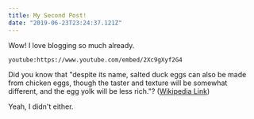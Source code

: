 ```yaml
---
title: My Second Post!
date: "2019-06-23T23:24:37.121Z"
---
```


Wow! I love blogging so much already.

`youtube:https://www.youtube.com/embed/2Xc9gXyf2G4`

Did you know that "despite its name, salted duck eggs can also be made from
chicken eggs, though the taster and texture will be somewhat different, and the
egg yolk will be less rich."?
([Wikipedia Link](http://en.wikipedia.org/wiki/Salted_duck_egg))

Yeah, I didn't either.

